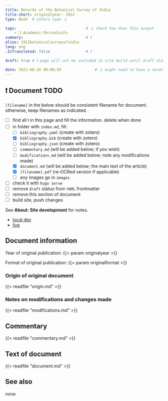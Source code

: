 ```yaml
---
title: Records of the Botanical Survey of India
title-short: originalyear: 1912
type: Book	# zotero type ⚠️

tags:								# ⚠️ check how does this output
	- 📓-Academic-Periodicals
summary: 							# ❗
alias: 1912botanicalsurveyofindia
lang: eng
.IsTranslated: false				# ❗

draft: true	# ❗ page will not be included in site build until draft status is changed

date: 2021-08-26 08:08:59				# ⚠️ might need to have a second step to update this
---
```


## ❗ Document TODO

`[filename]` in the below should be consistent filename for document. otherwise, keep filenames as indicated.

- [ ] find all 	`❗` in this page and fill the information. delete when done
- [ ] in folder with `index.md`, fill:
  - [ ] `bibliography.yaml`		(create with zotero)
  - [x] `bibliography.bib` 		(create with zotero)
  - [ ] `bibliography.json` 	(create with zotero)
  - [ ] `commentary.md` 		(will be added below; if you wish)
  - [ ] `modifications.md` 		(will be added below; note any modifications made)
  - [x] `document.md` 			(will be added below; the main text of the article)
  - [x] `[filename].pdf` 		(re-OCRed version if applicable)
  - [ ] any images go in `images`
- [ ] check it with `hugo serve`
- [ ] remove `draft` status from `YAML` frontmatter
- [ ] remove this section of document
- [ ] build site, push changes

See **About: Site development** for notes. 

* [local dev](http://localhost:1313/about/site-development/)
* [live](https://ragynotes.github.io/about/site-development/)


## Document information

Year of original publication: {{< param originalyear >}}

Format of original publication:  {{< param originalformat >}}










### Origin of original document

{{< readfile "origin.md" >}}

### Notes on modifications and changes made	

{{< readfile "modifications.md" >}}

## Commentary

{{< readfile "commentary.md" >}}

## Text of document	

{{< readfile "document.md" >}}

## See also

none












